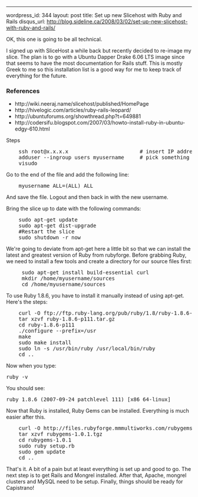 --- 
wordpress_id: 344
layout: post
title: Set up new Slicehost with Ruby and Rails
disqus_url: http://blog.sideline.ca/2008/03/02/set-up-new-slicehost-with-ruby-and-rails/

<p>OK, this one is going to be all technical.</p>

<p>I signed up with SliceHost a while back but recently decided to re-image my slice.  The plan is to go with a Ubuntu Dapper Drake 6.06 LTS image since that seems to have the most documentation for Rails stuff.  This is mostly Greek to me so this installation list is a good way for me to keep track of everything for the future.</p>

<h3>References</h3>
<ul>
	<li>http://wiki.neeraj.name/slicehost/published/HomePage</li>
	<li>http://hivelogic.com/articles/ruby-rails-leopard/</li>
	<li>http://ubuntuforums.org/showthread.php?t=649881</li>
	<li>http://codersifu.blogspot.com/2007/03/howto-install-ruby-in-ubuntu-edgy-610.html</li>
</ul>

</h3>Steps</h3>
<pre>
	ssh root@x.x.x.x                       # insert IP address here
	adduser --ingroup users myusername     # pick something nicer than 'myusername'
	visudo
</pre>
<p>Go to the end of the file and add the following line:</p>
<pre>
	myusername ALL=(ALL) ALL
</pre>
<p>And save the file.  Logout and then back in with the new username.</p>
<p>Bring the slice up to date with the following commands:</p>
<pre>
	sudo apt-get update
	sudo apt-get dist-upgrade
	#Restart the slice
	sudo shutdown -r now
</pre>
<p>We're going to deviate from apt-get here a little bit so that we can install the latest and greatest version of Ruby from rubyforge.  Before grabbing Ruby, we need to install a few tools and create a directory for our source files first:</p>
<pre>
	 sudo apt-get install build-essential curl
	 mkdir /home/myusername/sources
	 cd /home/myusername/sources
</pre>
<p>To use Ruby 1.8.6, you have to install it manually instead of using apt-get.  Here's the steps:</p>
<pre>
	curl -O ftp://ftp.ruby-lang.org/pub/ruby/1.8/ruby-1.8.6-p111.tar.gz
	tar xzvf ruby-1.8.6-p111.tar.gz
	cd ruby-1.8.6-p111
	./configure --prefix=/usr
	make
	sudo make install
	sudo ln -s /usr/bin/ruby /usr/local/bin/ruby
	cd ..
</pre>
<p>Now when you type:</p>
<pre>ruby -v</pre>
<p>You should see:</p>
<pre>ruby 1.8.6 (2007-09-24 patchlevel 111) [x86_64-linux]</pre>
<p>Now that Ruby is installed, Ruby Gems can be installed.  Everything is much easier after this.</p>
<pre>
	curl -O http://files.rubyforge.mmmultiworks.com/rubygems/rubygems-1.0.1.tgz
	tar xzvf rubygems-1.0.1.tgz
	cd rubygems-1.0.1
	sudo ruby setup.rb
	sudo gem update
	cd ..
</pre>
<p>That's it.  A bit of a pain but at least everything is set up and good to go.  The next step is to get Rails and Mongrel installed.  After that, Apache, mongrel clusters and MySQL need to be setup.  Finally, things should be ready for Capistrano!</p>
